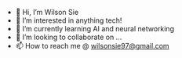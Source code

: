 - 👋 Hi, I’m Wilson Sie
- 👀 I’m interested in anything tech!
- 🌱 I’m currently learning AI and neural networking
- 💞️ I’m looking to collaborate on ...
- 📫 How to reach me @ wilsonsie97@gmail.com

<!---
waitingonalice/waitingonalice is a ✨ special ✨ repository because its `README.md` (this file) appears on your GitHub profile.
You can click the Preview link to take a look at your changes.
--->

